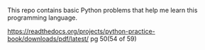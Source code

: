 This repo contains basic Python problems that help me learn this programming language.

https://readthedocs.org/projects/python-practice-book/downloads/pdf/latest/    pg 50(54 of 59)
